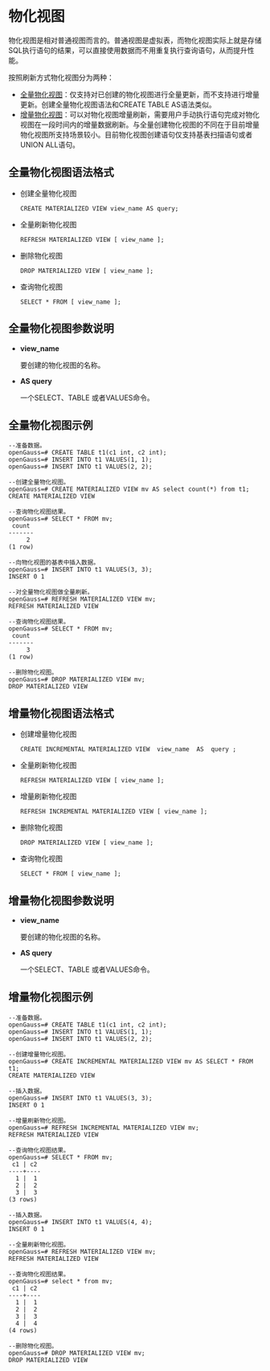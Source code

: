 # 物化视图

物化视图是相对普通视图而言的。普通视图是虚拟表，而物化视图实际上就是存储SQL执行语句的结果，可以直接使用数据而不用重复执行查询语句，从而提升性能。

按照刷新方式物化视图分为两种：

-   [全量物化视图](#section1810714714319)：仅支持对已创建的物化视图进行全量更新，而不支持进行增量更新。创建全量物化视图语法和CREATE TABLE AS语法类似。
-   [增量物化视图](#section1980464963719)：可以对物化视图增量刷新，需要用户手动执行语句完成对物化视图在一段时间内的增量数据刷新。与全量创建物化视图的不同在于目前增量物化视图所支持场景较小。目前物化视图创建语句仅支持基表扫描语句或者UNION ALL语句。

## 全量物化视图语法格式<a name="section1810714714319"></a>

-   创建全量物化视图

    ```
    CREATE MATERIALIZED VIEW view_name AS query; 
    ```


-   全量刷新物化视图

    ```
    REFRESH MATERIALIZED VIEW [ view_name ];
    ```


-   删除物化视图

    ```
    DROP MATERIALIZED VIEW [ view_name ];
    ```


-   查询物化视图

    ```
    SELECT * FROM [ view_name ];
    ```


## 全量物化视图参数说明<a name="section6973139183420"></a>

-   **view\_name**

    要创建的物化视图的名称。

-   **AS query**

    一个SELECT、TABLE 或者VALUES命令。


## 全量物化视图示例<a name="section653116105315"></a>

```
--准备数据。
openGauss=# CREATE TABLE t1(c1 int, c2 int);
openGauss=# INSERT INTO t1 VALUES(1, 1);
openGauss=# INSERT INTO t1 VALUES(2, 2);

--创建全量物化视图。
openGauss=# CREATE MATERIALIZED VIEW mv AS select count(*) from t1;
CREATE MATERIALIZED VIEW

--查询物化视图结果。
openGauss=# SELECT * FROM mv;
 count 
-------
     2
(1 row)

--向物化视图的基表中插入数据。
openGauss=# INSERT INTO t1 VALUES(3, 3);
INSERT 0 1

--对全量物化视图做全量刷新。
openGauss=# REFRESH MATERIALIZED VIEW mv;
REFRESH MATERIALIZED VIEW

--查询物化视图结果。
openGauss=# SELECT * FROM mv;
 count 
-------
     3
(1 row)

--删除物化视图。
openGauss=# DROP MATERIALIZED VIEW mv;
DROP MATERIALIZED VIEW
```

## 增量物化视图语法格式<a name="section1980464963719"></a>

-   创建增量物化视图

    ```
    CREATE INCREMENTAL MATERIALIZED VIEW  view_name  AS  query ; 
    ```


-   全量刷新物化视图

    ```
    REFRESH MATERIALIZED VIEW [ view_name ];
    ```


-   增量刷新物化视图

    ```
    REFRESH INCREMENTAL MATERIALIZED VIEW [ view_name ];
    ```


-   删除物化视图

    ```
    DROP MATERIALIZED VIEW [ view_name ];
    ```


-   查询物化视图

    ```
    SELECT * FROM [ view_name ];
    ```


## 增量物化视图参数说明<a name="section142126710548"></a>

-   **view\_name**

    要创建的物化视图的名称。

-   **AS query**

    一个SELECT、TABLE 或者VALUES命令。


## 增量物化视图示例<a name="section1433113611463"></a>

```
--准备数据。
openGauss=# CREATE TABLE t1(c1 int, c2 int);
openGauss=# INSERT INTO t1 VALUES(1, 1);
openGauss=# INSERT INTO t1 VALUES(2, 2);

--创建增量物化视图。
openGauss=# CREATE INCREMENTAL MATERIALIZED VIEW mv AS SELECT * FROM t1;
CREATE MATERIALIZED VIEW

--插入数据。
openGauss=# INSERT INTO t1 VALUES(3, 3);
INSERT 0 1

--增量刷新物化视图。
openGauss=# REFRESH INCREMENTAL MATERIALIZED VIEW mv;
REFRESH MATERIALIZED VIEW

--查询物化视图结果。
openGauss=# SELECT * FROM mv;
 c1 | c2 
----+----
  1 |  1
  2 |  2
  3 |  3
(3 rows)

--插入数据。
openGauss=# INSERT INTO t1 VALUES(4, 4);
INSERT 0 1

--全量刷新物化视图。
openGauss=# REFRESH MATERIALIZED VIEW mv;
REFRESH MATERIALIZED VIEW

--查询物化视图结果。
openGauss=# select * from mv;
 c1 | c2 
----+----
  1 |  1
  2 |  2
  3 |  3
  4 |  4
(4 rows)

--删除物化视图。
openGauss=# DROP MATERIALIZED VIEW mv;
DROP MATERIALIZED VIEW
```

